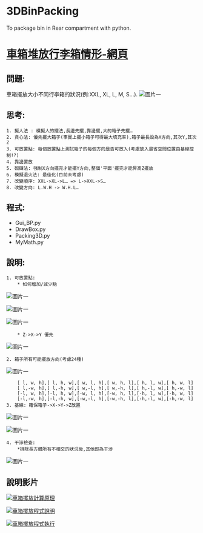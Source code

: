 # 3DBinPacking
To package bin in Rear compartment with python.

# [車箱堆放行李箱情形-網頁](https://ecardjimmy.github.io/3DBinPacking/)

## 問題: 
車箱擺放大小不同行李箱的狀況(例:XXL, XL, L, M, S…).
![圖片一](./3d_bin_packing.files/image001.png)
## 思考:
	1. 擬人法 : 模擬人的擺法,長邊先擺,靠邊擺,大的箱子先擺…
	2. 貪心法: 優先擺大箱子(事實上擺小箱子可得最大填充率),箱子最長設為X方向,其次Y,其次Z
	3. 可放置點: 每個放置點上測試箱子的每個方向是否可放入(考慮放入最省空間位置由基線控制!?)
	4. 靠邊置放
	5. 砌磚法: 强制X方向擺完才能擺Y方向,整個'平面'擺完才能昇高Z擺放
	6. 模擬退火法: 最佳化(目前未考慮)
	7. 改變順序: XXL->XL->L… => L->XXL->S…
  	8. 改變方向: L.W.H -> W.H.L…

## 程式:
* Gui_BP.py
* DrawBox.py
* Packing3D.py
* MyMath.py

## 說明:
	1. 可放置點:
		* 如何增加/減少點
![圖片一](./3d_bin_packing.files/image004.jpg)

![圖片一](./3d_bin_packing.files/image006.jpg)

![圖片一](./3d_bin_packing.files/image008.jpg)

		* Z->X->Y 優先
![圖片一](./3d_bin_packing.files/image010.jpg)

	2. 箱子所有可能擺放方向(考慮24種)
![圖片一](./3d_bin_packing.files/image012.jpg)

		[ l, w, h],[ l, h, w],[ w, l, h],[ w, h, l],[ h, l, w],[ h, w, l]
		[ l,-w, h],[ l,-h, w],[ w,-l, h],[ w,-h, l],[ h,-l, w],[ h,-w, l]
		[-l, w, h],[-l, h, w],[-w, l, h],[-w, h, l],[-h, l, w],[-h, w, l] 
		[-l,-w, h],[-l,-h, w],[-w,-l, h],[-w,-h, l],[-h,-l, w],[-h,-w, l] 
	3. 基線: 確保箱子->X->Y->Z放置
![圖片一](./3d_bin_packing.files/image014.jpg)

![圖片一](./3d_bin_packing.files/image016.jpg)

	4. 干涉檢查: 
		*排除長方體所有不相交的狀況後,其他即為干涉
![圖片一](./3d_bin_packing.files/image018.jpg)		
	
	
## 說明影片
[![車箱擺放計算原理](http://img.youtube.com/vi/o3uxIBwZzhc/1.jpg)](http://www.youtube.com/watch?v=o3uxIBwZzhc)

[![車箱擺放程式說明](http://img.youtube.com/vi/N7-DmCFpOLM/1.jpg)](http://www.youtube.com/watch?v=N7-DmCFpOLM)

[![車箱擺放程式執行](http://img.youtube.com/vi/UdwiDG78Pqs/1.jpg)](http://www.youtube.com/watch?v=UdwiDG78Pqs)
